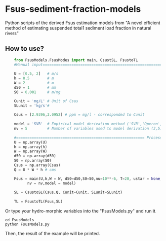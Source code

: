 # Fsus-sediment-fraction-models
Python scripts of the derived Fsus estimation models from "A novel efficient method of estimating suspended total1 sediment load fraction in natural rivers"

## How to use?

```python
	from FsusModels.FsusModes import main, CsustSL, FsustoTL
    #Manual input==========================================================
    
    U = [0.5, 2]   # m/s
    h = 0.5        # m
    W = 2          # m
    d50 = 1        # mm
    S0 = 0.001     # m/mg

    Cunit = 'mg/L' # Unit of Csus
    SLunit = 'kg/s'# 
    
    Csus = [2.9396,3.0952] # ppm = mg/l - corresponded to Cunit
    
    model = 'SVR'  # Empirical model derivation method ('SVR','Operon','MGGP','GPGOMEA','BPGP')-str
    nv = 5         # Number of variables used to model derivation (3,5)-int
    
    #========================================================== Processing
    U = np.array(U)
    h = np.array(h)
    W = np.array(W)
    d50 = np.array(d50)
    S0 = np.array(S0)
    Csus = np.array(Csus)
    Q = U * W * h # cms

    Fsus = main(U,h,W = W, d50=d50,S0=S0,nu=10**-6, T=20, ustar = None, rhos = None,
          nv = nv,model = model)
    
    SL = CsustoSL(Csus,Q, Cunit=Cunit, SLunit=SLunit)
    
    TL = FsustoTL(Fsus,SL)
```
Or type your hydro-morphic variables into the "FsusModels.py" and run it.
```
cd FsusModels
python FsusModels.py
```
Then, the result of the example will be printed.